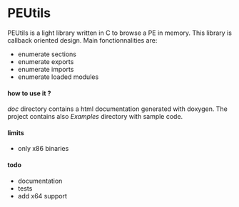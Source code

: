 # PEUtils

PEUtils is a light library written in C to browse a PE in memory. This library is callback oriented design. Main fonctionnalities are:

* enumerate sections
* enumerate exports
* enumerate imports
* enumerate loaded modules

#### how to use it ?

*doc* directory contains a html documentation generated with doxygen. The project contains also  *Examples* directory with sample code.

#### limits

* only x86 binaries

#### todo

* documentation
* tests
* add x64 support

